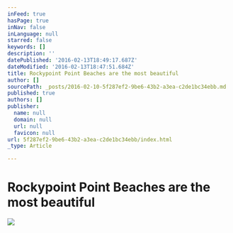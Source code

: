 ```yaml
---
inFeed: true
hasPage: true
inNav: false
inLanguage: null
starred: false
keywords: []
description: ''
datePublished: '2016-02-13T18:49:17.687Z'
dateModified: '2016-02-13T18:47:51.684Z'
title: Rockypoint Point Beaches are the most beautiful
author: []
sourcePath: _posts/2016-02-10-5f287ef2-9be6-43b2-a3ea-c2de1bc34ebb.md
published: true
authors: []
publisher:
  name: null
  domain: null
  url: null
  favicon: null
url: 5f287ef2-9be6-43b2-a3ea-c2de1bc34ebb/index.html
_type: Article

---
```

# Rockypoint Point Beaches are the most beautiful
![](https://the-grid-user-content.s3-us-west-2.amazonaws.com/ab7901a5-e2e1-4ed9-b087-b09308f2edc4.jpg)
